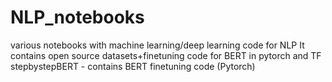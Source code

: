 # NLP_notebooks
various notebooks with machine learning/deep learning code for NLP
It contains open source datasets+finetuning code for BERT in pytorch and TF
stepbystepBERT - contains BERT finetuning code (Pytorch)
